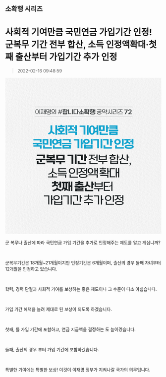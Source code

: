 ## 소확행 시리즈
# 사회적 기여만큼 국민연금 가입기간 인정! 군복무 기간 전부 합산, 소득 인정액확대·첫째 출산부터 가입기간 추가 인정
> 2022-02-16 09:48:59

![사회적 기여만큼 국민연금 가입기간 인정! 군복무 기간 전부 합산, 소득 인정액확대·첫째 출산부터 가입기간 추가 인정](./220216249926.png)



군 복무나 출산에 따라 국민연금 가입 기간을 추가로 인정해주는 제도를 알고 계십니까?

​

군복무기간은 18개월~21개월이지만 인정기간은 6개월이며, 출산의 경우 둘째 자녀부터 12개월을 인정하고 있습니다.

​

학력, 경력 단절과 사회적 기여를 보상하는 좋은 제도이나 그 수준이 다소 아쉽습니다.

​

가입 기간 혜택을 늘려 제대로 된 보상이 되도록 하겠습니다.

​

첫째, 를 가입 기간에 포함하고, 연금 지급액을 결정하는 도 높이겠습니다.

​

둘째, 출산의 경우 부터 가입 기간에 포함하겠습니다.

​

특별한 기여에는 특별한 보상! 이것이 이재명 정부가 지켜나갈 국가의 의무입니다.